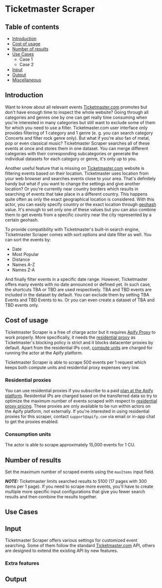 # Ticketmaster Scraper

## Table of contents

<!-- toc start -->

- [Introduction](#introduction)
- [Cost of usage](#costOfUsage)
- [Number of results](#numberOfResults)
- [Use Cases](#useCases)
  - Case 1
  - Case 2
- [Input](#input)
- [Output](#output)
- [Miscellaneous](#miscellaneous)

<!-- toc end -->

## Introduction<a name="introduction"></a>

Want to know about all relevant events [Ticketmaster.com](https://www.ticketmaster.com/) promotes but don't have enough time to inspect the whole website? Going through all categories and genres one by one can get really time consuming when you're interested in many categories but still want to exclude some of them for which you need to use a filter. Ticketmaster.com user interface only provides filtering of 1 category and 1 genre (e. g. you can search category Concerts and filter rock genre only). But what if you're also fan of metal, pop or even classical music? Ticketmaster Scraper searches all of these events at once and stores them in one dataset. You can merge different categories with their corresponding subcategories or generate the individual datasets for each category or genre, it's only up to you.

Another useful feature that is missing on [Ticketmaster.com](https://www.ticketmaster.com/) website is filtering events based on their location. Ticketmaster uses location from your web browser and searches events close to your area. That's definitely handy but what if you want to change the settings and give another location? Or you're currently near country borders which results in searching of events that take place in a different country. This happens quite often as only the exact geographical location is considered. With this actor, you can easily specify country or the exact location through [geohash](https://www.movable-type.co.uk/scripts/geohash.html) value. It's enough to set only one of these values but you can also combine them to get events from a specific country near the city represented by a certain geohash.

To provide compatibility with Ticketmaster's built-in search engine, Ticketmaster Scraper comes with sort options and date filter as well. You can sort the events by:

- Date
- Most Popular
- Distance
- Names A-Z
- Names Z-A

And finally filter events in a specific date range. However, Ticketmaster offers many events with no date announced or defined yet. In such case, the shortcuts TBA or TBD are used respectively. TBA and TBD events are included in the dataset by default. You can exclude them by setting TBA Events and TBD Events to `No`. Or you can even create a dataset of TBA and TBD events only.

## Cost of usage<a name="costOfUsage"></a>

Ticketmaster Scraper is a free of charge actor but it requires [Apify Proxy](https://apify.com/proxy) to work properly. More specifically, it needs the [residential proxy](https://apify.com/pricing/proxy) as Ticketmaster's blocking policy is strict and it blocks datacenter proxies by default. Apart from the residential IPs cost, [compute units](https://apify.com/pricing/actors) are charged for running the actor at the Apify platform.

Ticketmaster Scraper is able to scrape 500 events per 1 request which keeps both compute units and residential proxy expenses very low.

### Residential proxies

You can use residential proxies if you subscribe to a paid [plan at the Apify platform](https://apify.com/pricing). Residential IPs are charged based on the transferred data so try to optimize the maximum number of events scraped with respect to [residential proxy pricing](https://apify.com/proxy?pricing=residential-ip#pricing). These proxies are only available to be run within actors on the Apify platform, not externally. If you're interested in using residential proxies for this scraper, contact `support@apify.com` via email or in-app chat to get the proxies enabled.

### Consumption units

The actor is able to scrape approximately 15,000 events for 1 CU.

## Number of results<a name="numberOfResults"></a>

Set the maximum number of scraped events using the `maxItems` input field. 

**_NOTE:_**  Ticketmaster limits searched results to 5100 (17 pages with 300 items per 1 page). If you need to scrape more events, you'll have to create multiple more specific input configurations that give you fewer search results and then combine the results together.

## Use Cases <a name="useCases"></a>



## Input <a name="input"></a>

Ticketmaster Scraper offers various settings for customized event searching. Some of them follow the standard [Ticketmaster.com](https://www.ticketmaster.com/) API, others are designed to extend the existing API by new features.

### Extra features



## Output <a name="output"></a>

